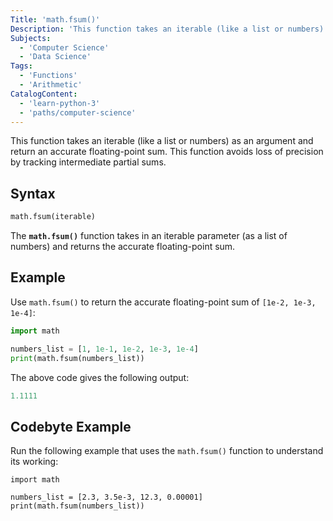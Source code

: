 ```yaml
---
Title: 'math.fsum()'
Description: 'This function takes an iterable (like a list or numbers) as an argument and return an accurate floating-point sum. This function avoids loss of precision by tracking intermediate partial sums.'
Subjects:
  - 'Computer Science'
  - 'Data Science'
Tags:
  - 'Functions'
  - 'Arithmetic'
CatalogContent:
  - 'learn-python-3'
  - 'paths/computer-science'
---
```


This function takes an iterable (like a list or numbers) as an argument and return an accurate floating-point sum. This function avoids loss of precision by tracking intermediate partial sums.

## Syntax

```python
math.fsum(iterable)
```

The **`math.fsum()`** function takes in an iterable parameter (as a list of numbers) and returns the accurate floating-point sum.

## Example

Use `math.fsum()` to return the accurate floating-point sum of `[1e-2, 1e-3, 1e-4]`:

```python
import math

numbers_list = [1, 1e-1, 1e-2, 1e-3, 1e-4]
print(math.fsum(numbers_list))
```

The above code gives the following output:

```python
1.1111
```

## Codebyte Example

Run the following example that uses the `math.fsum()` function to understand its working:

```codebyte/python
import math

numbers_list = [2.3, 3.5e-3, 12.3, 0.00001]
print(math.fsum(numbers_list))
```

